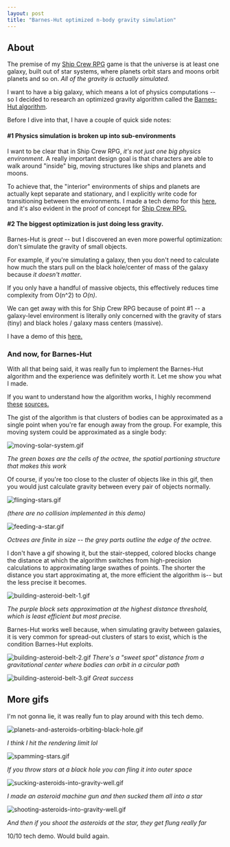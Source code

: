 ```yaml
---
layout: post
title: "Barnes-Hut optimized n-body gravity simulation"
---
```


## About

The premise of my [Ship Crew RPG](./2023-6-29-ship-crew-rpg.md) game is that the universe is at least one galaxy, built out of star systems, where planets orbit stars and moons orbit planets and so on. _All of the gravity is actually simulated._

I want to have a big galaxy, which means a lot of physics computations -- so I decided to research an optimized gravity algorithm called the [Barnes-Hut algorithm](https://jheer.github.io/barnes-hut/).

Before I dive into that, I have a couple of quick side notes:

#### #1 Physics simulation is broken up into sub-environments

I want to be clear that in Ship Crew RPG, _it's not just one big physics environment_. A really important design goal is that characters are able to walk around "inside" big, moving structures like ships and planets and moons.

To achieve that, the "interior" environments of ships and planets are actually kept separate and stationary, and I explicitly write code for transitioning between the environments. I made a tech demo for this [here](./2022-11-7-ship-relativity-render.md), and it's also evident in the proof of concept for [Ship Crew RPG.](./2023-6-29-ship-crew-rpg.md)

#### #2 The biggest optimization is just doing less gravity.

Barnes-Hut is _great_ -- but I discovered an even more powerful optimization: don't simulate the gravity of small objects.

For example, if you're simulating a galaxy, then you don't need to calculate how much the stars pull on the black hole/center of mass of the galaxy because _it doesn't matter_.

If you only have a handful of massive objects, this effectively reduces time complexity from O(n^2) to _O(n)_.

We can get away with this for Ship Crew RPG because of point #1 -- a galaxy-level environment is literally only concerned with the gravity of stars (tiny) and black holes / galaxy mass centers (massive).

I have a demo of this [here.](./2022-12-8-n-body-simulation.md)

### And now, for Barnes-Hut

With all that being said, it was really fun to implement the Barnes-Hut algorithm and the experience was definitely worth it. Let me show you what I made.

If you want to understand how the algorithm works, I highly recommend [these](https://jheer.github.io/barnes-hut/) [sources.](http://arborjs.org/docs/barnes-hut)

The gist of the algorithm is that clusters of bodies can be approximated as a single point when you're far enough away from the group. For example, this moving system could be approximated as a single body:

![moving-solar-system.gif](https://drive.google.com/uc?id=1Zm8hZwfWqMbZEaDSjfoGB-FbkJ1Lb9vX&export=download)

_The green boxes are the cells of the octree, the spatial partioning structure that makes this work_

Of course, if you're too close to the cluster of objects like in this gif, then you would just calculate gravity between every pair of objects normally.

![flinging-stars.gif](https://drive.google.com/uc?id=1AT6pdArDxMrSjl0W_Y5tNQC7DbsVakaZ&export=download)

_(there are no collision implemented in this demo)_

![feeding-a-star.gif](https://drive.google.com/uc?id=13tWDzzfiA5VIKT21NNPMzKq6uuFXY4OM&export=download)

_Octrees are finite in size -- the grey parts outline the edge of the octree._

I don't have a gif showing it, but the stair-stepped, colored blocks change the distance at which the algorithm switches from high-precision calculations to approximating large swathes of points. The shorter the distance you start approximating at, the more efficient the algorithm is-- but the less precise it becomes.

![building-asteroid-belt-1.gif](https://drive.google.com/uc?id=1xHjHjQGtKs6LgDasx6LqAYZV_tfCTJTa&export=download)

_The purple block sets approximation at the highest distance threshold, which is least efficient but most precise._

Barnes-Hut works well because, when simulating gravity between galaxies, it is very common for spread-out clusters of stars to exist, which is the condition Barnes-Hut exploits.

![building-asteroid-belt-2.gif](https://drive.google.com/uc?id=1XA3GxcTgnJT2thrMOUvubFZPN-2AwSXg&export=download)
_There's a "sweet spot" distance from a gravitational center where bodies can orbit in a circular path_

![building-asteroid-belt-3.gif](https://drive.google.com/uc?id=18kujD9jzTBfkTDS2cWb2H_m7CNb7hX1V&export=download)
*Great success*

## More gifs

I'm not gonna lie, it was really fun to play around with this tech demo.

![planets-and-asteroids-orbiting-black-hole.gif](https://drive.google.com/uc?id=1AWdKbQbDHJpQ55XLCB7znbqd2_KDuYG7&export=download)

*I think I hit the rendering limit lol*

![spamming-stars.gif](https://drive.google.com/uc?id=1lUBZbuzpYYLth3p48ysoV2sKA_rex-6D&export=download)

*If you throw stars at a black hole you can fling it into outer space*

![sucking-asteroids-into-gravity-well.gif](https://drive.google.com/uc?id=1N644WXq994yK0ocZiwNpslvXaVfPVPT6&export=download)

*I made an asteroid machine gun and then sucked them all into a star*

![shooting-asteroids-into-gravity-well.gif](https://drive.google.com/uc?id=1ubKJpTMJL-tfUVVE_ydUYQua_0yULKIY&export=download)

*And then if you shoot the asteroids at the star, they get flung really far*


10/10 tech demo. Would build again.

